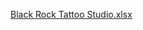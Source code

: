 [Black Rock Tattoo Studio.xlsx](https://github.com/Xandeop/Informatica/files/15119546/Black.Rock.Tattoo.Studio.xlsx)
